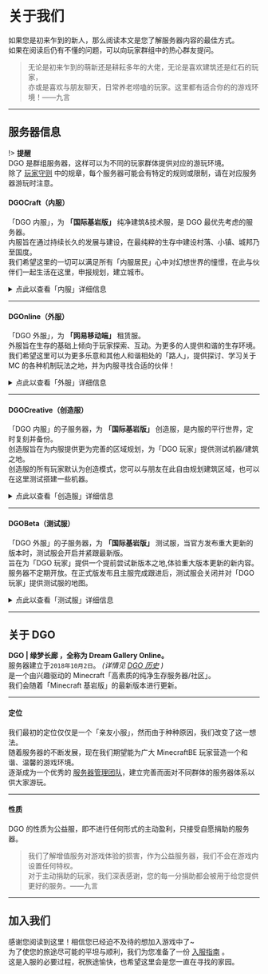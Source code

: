 <!-- notice/server -->

# 关于我们

如果您是初来乍到的新人，那么阅读本文是您了解服务器内容的最佳方式。<br/>
如果在阅读后仍有不懂的问题，可以向玩家群组中的热心群友提问。

> 无论是初来乍到的萌新还是耕耘多年的大佬，无论是喜欢建筑还是红石的玩家，<br/>
> 亦或是喜欢与朋友聊天，日常养老唠嗑的玩家。这里都有适合你的的游戏环境！——九言

---

## 服务器信息

!> **提醒** <br/>
DGO 是群组服务器，这样可以为不同的玩家群体提供对应的游玩环境。<br/>
除了 [玩家守则](guide/rules) 中的规章，每个服务器可能会有特定的规则或限制，请在对应服务器游玩时注意。

#### DGOCraft（内服）

「DGO 内服」，为 **「国际基岩版」** 纯净建筑&技术服，是 DGO 最优先考虑的服务器。<br/>
内服旨在通过持续长久的发展与建设，在最纯粹的生存中建设村落、小镇、城邦乃至国度。<br/>
我们希望这里的一切可以满足所有「内服居民」心中对幻想世界的憧憬，在此与伙伴们一起生活在这里，申报规划，建立城市。

<details>
<summary>点此以查看「内服」详细信息</summary>

**可游玩玩家** <br/>
拥有`内服居民`头衔。 _(详情见 [玩家头衔](information/playerTitle) )_

**服务器版本** <br/>
`基岩版 1.16.40.02`

**服务器 IP/端口** <br/>
可以在`【DGO内服群】`@Q 群管家 了解更多。

**世界设置** <br/>
死亡掉落 / 生物破坏 / 火焰蔓延 / TNT 爆炸 / 开启坐标

**加入「内服」的方式** <br/>
「内服审核」：满足条件的正式成员，可通过此方式进入内服。 _(详情见 [外服转内服成员](guide/join?id=外服转内服成员) )_ <br/>
「邀请」：满足条件的内服成员可邀请满足条件的玩家。 _(详情见 [邀请流程](guide/join?id=方式二：邀请流程) )_

</details>

---

#### DGOnline（外服）

「DGO 外服」，为 **「网易移动端」** 租赁服。<br/>
外服旨在生存的基础上倾向于玩家探索、互动。为更多的人提供和谐的生存环境。<br/>
我们希望这里可以为更多乐意和其他人和谐相处的「路人」，提供探讨、学习关于 MC 的各种机制玩法之地，并为内服寻找合适的伙伴！

<details>
<summary>点此以查看「外服」详细信息</summary>

**可游玩玩家** <br/>
拥有`旅客`或升级后的头衔。 _(详情见 [玩家头衔](information/playerTitle) )_

**服务器编号/密码** <br/>
可以在`【DGO外服群】`@Q 群管家 了解更多。

**世界设置** <br/>
禁止死亡掉落 / 禁止生物破坏 / 禁止火焰蔓延 / 禁止 TNT 爆炸 / 开启坐标

**加入「外服」的方式**<br/>
「审核」：任何人可在开放审核的时间内申请，通过此方法进入外服。 _(详情见 [审核流程](/guide/join?id=方式一：审核流程) )_ <br/>
「邀请」：满足条件的外服成员可邀请满足条件的玩家。 _(详情见 [邀请流程](guide/join?id=方式二：邀请流程) )_

</details>

---

#### DGOCreative（创造服）

「DGO 内服」的子服务器，为 **「国际基岩版」** 创造服，是内服的平行世界，定时复刻并备份。<br/>
创造服旨在为内服提供更为完善的区域规划，为「DGO 玩家」提供测试机器/建筑之地。<br/>
创造服的所有玩家默认为创造模式，您可以与朋友在此自由规划建筑区域，也可以在这里测试搭建一些机器。

<details>
<summary>点此以查看「创造服」详细信息</summary>

**可游玩玩家** <br/>
拥有`内服居民`或升级后的头衔。 _(详情见 [玩家头衔](information/playerTitle) )_

**服务器 IP/端口** <br/>
可以在`【DGO内服群】`@Q 群管家 了解更多。

**世界设置** <br/>
死亡掉落 / 生物破坏 / 火焰蔓延 / TNT 爆炸 / 开启坐标

</details>

---

#### DGOBeta（测试服）

「DGO 外服」的子服务器，为 **「国际基岩版」** 测试服，当官方发布重大更新的版本时，测试服会开启并紧跟最新版。<br/>
旨在为「DGO 玩家」提供一个提前尝试新版本之地,体验重大版本更新的新内容。<br/>
服务器不定期开放。在正式版发布且主服完成跟进后，测试服会关闭并对「DGO 玩家」提供测试服的地图。

<details>
<summary>点此以查看「测试服」详细信息</summary>

**可游玩玩家** <br/>
拥有`居民`或升级后的头衔。 _(详情见 [玩家头衔](information/playerTitle) )_

**服务器 IP/端口** <br/>
可以在`【DGO外服群】`@Q 群管家 了解更多。

**世界设置** <br/>
死亡掉落 / 生物破坏 / 火焰蔓延 / TNT 爆炸 / 开启坐标

</details>

---

## 关于 DGO

**DGO | 缘梦长廊 ，全称为 Dream Gallery Online。** <br/>
服务器建立于`2018年10月2日`。 _(详情见 [DGO 历史](information/DGOHistory) )_ <br/>
是一个由兴趣驱动的 Minecraft「高素质的纯净生存服务器/社区」。<br/>
我们会随着「Minecraft 基岩版」的最新版本进行更新。

---

#### 定位

我们最初的定位仅仅是一个「亲友小服」，然而由于种种原因，我们改变了这一想法。<br/>
随着服务器的不断发展，现在我们期望能为广大 MinecraftBE 玩家营造一个和谐、温馨的游戏环境。<br/>
逐渐成为一个优秀的 [服务器管理团队](other/contact?id=管理团队)，建立完善而面对不同群体的服务器体系以供大家游玩。

---

#### 性质

DGO 的性质为公益服，即不进行任何形式的主动盈利，只接受自愿捐助的服务器。

> 我们了解增值服务对游戏体验的损害，作为公益服务器，我们不会在游戏内设置任何特权。<br/>
> 对于主动捐助的玩家，我们深表感谢，您的每一分捐助都会被用于给您提供更好的服务。——九言

---

## 加入我们

感谢您阅读到这里！相信您已经迫不及待的想加入游戏中了~ <br/>
为了使您的旅途尽可能的平坦与顺利，我们为您准备了一份 [入服指南](guide/join) 。<br/>
这是入服的必要过程，祝旅途愉快，也希望这里会是您一直在寻找的家园。
